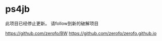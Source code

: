 # ps4jb
此项目已经停止更新。 请follow到新的破解项目


https://github.com/zerofo/BW
https://github.com/zerofo/zerofo.github.io

